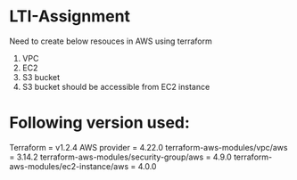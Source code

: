 # LTI-Assignment
Need to create below resouces in AWS using terraform
1. VPC
2. EC2
3. S3 bucket 
4. S3 bucket should be accessible from EC2 instance 

# Following version used:
Terraform = v1.2.4
AWS provider = 4.22.0
terraform-aws-modules/vpc/aws = 3.14.2
terraform-aws-modules/security-group/aws = 4.9.0
terraform-aws-modules/ec2-instance/aws  = 4.0.0